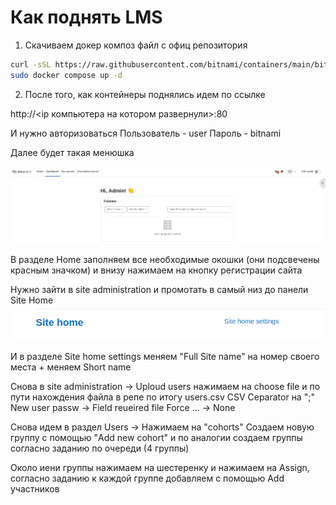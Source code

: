 # Как поднять LMS

1. Скачиваем докер композ файл с офиц репозитория 
```bash
curl -sSL https://raw.githubusercontent.com/bitnami/containers/main/bitnami/moodle/docker-compose.yml > docker-compose.yml
sudo docker compose up -d
```

2. После того, как контейнеры поднялись идем по ссылке

http://<ip компьютера на котором развернули>:80

И нужно авторизоваться
Пользователь - user
Пароль - bitnami 

Далее будет такая менюшка

![alt text](image.png)

В разделе Home заполняем все необходимые окошки (они подсвечены красным значком) и внизу нажимаем на кнопку регистрации сайта

Нужно зайти в site administration и промотать в самый низ до панели Site Home![alt text](image-1.png)

И в разделе Site home settings меняем "Full Site name" на номер своего места + меняем Short name 

Снова в site administration -> Uploud users
нажимаем на choose file и по пути нахождения файла в репе по итогу users.csv
CSV Ceparator на ";"
New user passw -> Field reueired file
Force ... -> None

Снова идем в раздел Users -> Нажимаем на "cohorts"
Создаем новую группу с помощью "Add new cohort" и по аналогии создаем группы согласно заданию по очереди (4 группы)

Около иени группы нажимаем на шестеренку и нажимаем на Assign, согласно заданию к каждой группе добавляем с помощью Add участников
